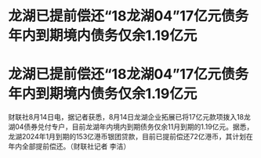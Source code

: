 # 龙湖已提前偿还“18龙湖04”17亿元债务 年内到期境内债务仅余1.19亿元

# 龙湖已提前偿还“18龙湖04”17亿元债务 年内到期境内债务仅余1.19亿元

财联社8月14日电，据记者获悉，8月14日龙湖企业拓展已将17亿元款项拨入18龙湖04债券兑付专户，目前龙湖年内境内到期债务仅余11月到期的1.19亿元。据悉，龙湖2024年1月到期的153亿港币银团贷款，目前已提前偿还72亿港币，其计划在年内全部提前偿还。（财联社记者
李洁）

